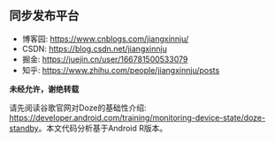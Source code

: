 ## 同步发布平台

* 博客园: <https://www.cnblogs.com/jiangxinnju/>
* CSDN: <https://blog.csdn.net/jiangxinnju>
* 掘金: <https://juejin.cn/user/166781500533079>
* 知乎: <https://www.zhihu.com/people/jiangxinnju/posts>

**未经允许，谢绝转载**

请先阅读谷歌官网对Doze的基础性介绍: <https://developer.android.com/training/monitoring-device-state/doze-standby>。本文代码分析基于Android R版本。

